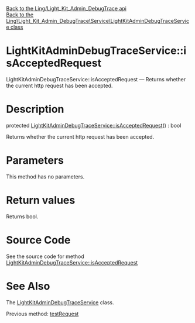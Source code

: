 [Back to the Ling/Light_Kit_Admin_DebugTrace api](https://github.com/lingtalfi/Light_Kit_Admin_DebugTrace/blob/master/doc/api/Ling/Light_Kit_Admin_DebugTrace.md)<br>
[Back to the Ling\Light_Kit_Admin_DebugTrace\Service\LightKitAdminDebugTraceService class](https://github.com/lingtalfi/Light_Kit_Admin_DebugTrace/blob/master/doc/api/Ling/Light_Kit_Admin_DebugTrace/Service/LightKitAdminDebugTraceService.md)


LightKitAdminDebugTraceService::isAcceptedRequest
================



LightKitAdminDebugTraceService::isAcceptedRequest — Returns whether the current http request has been accepted.




Description
================


protected [LightKitAdminDebugTraceService::isAcceptedRequest](https://github.com/lingtalfi/Light_Kit_Admin_DebugTrace/blob/master/doc/api/Ling/Light_Kit_Admin_DebugTrace/Service/LightKitAdminDebugTraceService/isAcceptedRequest.md)() : bool




Returns whether the current http request has been accepted.




Parameters
================

This method has no parameters.


Return values
================

Returns bool.








Source Code
===========
See the source code for method [LightKitAdminDebugTraceService::isAcceptedRequest](https://github.com/lingtalfi/Light_Kit_Admin_DebugTrace/blob/master/Service/LightKitAdminDebugTraceService.php#L374-L377)


See Also
================

The [LightKitAdminDebugTraceService](https://github.com/lingtalfi/Light_Kit_Admin_DebugTrace/blob/master/doc/api/Ling/Light_Kit_Admin_DebugTrace/Service/LightKitAdminDebugTraceService.md) class.

Previous method: [testRequest](https://github.com/lingtalfi/Light_Kit_Admin_DebugTrace/blob/master/doc/api/Ling/Light_Kit_Admin_DebugTrace/Service/LightKitAdminDebugTraceService/testRequest.md)<br>

